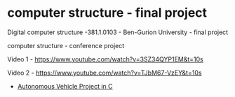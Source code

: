 
# computer structure - final project
Digital computer structure -381.1.0103 - Ben-Gurion University - final project 

computer structure - conference project

Video 1 - 
https://www.youtube.com/watch?v=3SZ34QYP1EM&t=10s

Video 2 -
https://www.youtube.com/watch?v=TJbM67-VzEY&t=10s




* <a href="https://www.youtube.com/watch?v=3SZ34QYP1EM&t=10s">Autonomous Vehicle Project in C</a>

